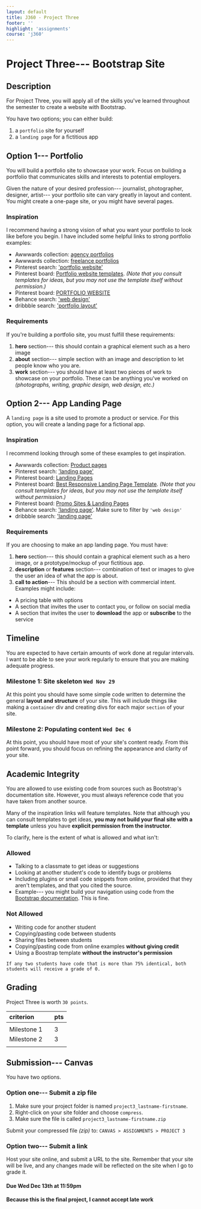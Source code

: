 ```yaml
---
layout: default
title: J360 - Project Three
footer: ''
highlight: 'assignments'
course: 'j360'
---
```

# Project Three--- Bootstrap Site
## Description
For Project Three, you will apply all of the skills you've learned throughout the semester to create a website with Bootstrap.

You have two options; you can either build:

1. a `portfolio` site for yourself
2. a `landing page` for a fictitious app

## Option 1--- Portfolio
You will build a portfolio site to showcase your work. Focus on building a portfolio that communicates skills and interests to potential employers.

Given the nature of your desired profession--- journalist, photographer, designer, artist--- your portfolio site can vary greatly in layout and content. You might create a one-page site, or you might have several pages.

### Inspiration
I recommend having a strong vision of what you want your portfolio to look like before you begin. I have included some helpful links to strong portfolio examples:


 * Awwwards collection: [agency portfolios](https://www.awwwards.com/awwwards/collections/agency-portfolios/)
 * Awwwards collection: [freelance portfolios](https://www.awwwards.com/awwwards/collections/freelance-portfolio/)
 * Pinterest search: ['portfolio website'](https://www.pinterest.com/search/pins/?q=portfolio+website)
 * Pinterest board: [Portfolio website templates](https://www.pinterest.com/ibrandstudio/portfolio-website-templates/). _(Note that you consult templates for ideas, but you may not use the template itself without permission.)_
 * Pinterest board: [PORTFOLIO WEBSITE](https://www.pinterest.com/marciabarton/portfolio-website/)
 * Behance search: ['web design'](https://www.behance.net/search?content=projects&sort=appreciations&time=week&search=web%20design)
 * dribbble search: ['portfolio layout'](https://dribbble.com/search?q=portfolio+layout)

### Requirements
If you're building a portfolio site, you must fulfill these requirements:

1. __hero__ section--- this should contain a graphical element such as a hero image
2. __about__ section--- simple section with an image and description to let people know who you are.
3. __work__ section--- you should have at least two pieces of work to showcase on your portfolio. These can be anything you've worked on _(photographs, writing, graphic design, web design, etc.)_

## Option 2--- App Landing Page
A `landing page` is a site used to promote a product or service. For this option, you will create a landing page for a fictional app.

### Inspiration
I recommend looking through some of these examples to get inspiration.

 * Awwwards collection: [Product pages](https://www.awwwards.com/awwwards/collections/product-page/)
 * Pinterest search: ['landing page'](https://www.pinterest.com/search/pins/?q=landing+page)
 * Pinterest board: [Landing Pages](https://www.pinterest.com/rondesignlab/landing-page/)
 * Pinterest board: [Best Responsive Landing Page Template](https://www.pinterest.com/noozy/best-responsive-landing-page-template/). _(Note that you consult templates for ideas, but you may not use the template itself without permission.)_
 * Pinterest board: [Promo Sites & Landing Pages](https://www.pinterest.com/jvetrau/promo-sites-landing-pages/)
 * Behance search: ['landing page'](https://www.behance.net/search?field=102&content=projects&sort=appreciations&time=week&search=landing%20page). Make sure to filter by `'web design'`
 * dribbble search: ['landing page'](https://dribbble.com/search?q=landing+page)

### Requirements
If you are choosing to make an app landing page. You must have:

1. __hero__ section--- this should contain a graphical element such as a hero image, or a prototype/mockup of your fictitious app.
2. __description__ or __features__ section--- combination of text or images to give the user an idea of what the app is about.
3. __call to action__--- This should be a section with commercial intent. Examples might include:
  * A pricing table with options
  * A section that invites the user to contact you, or follow on social media
  * A section that invites the user to __download__ the app or __subscribe__ to the service


## Timeline
You are expected to have certain amounts of work done at regular intervals. I want to be able to see your work regularly to ensure that you are making adequate progress.

### Milestone 1: Site skeleton `Wed Nov 29`
At this point you should have some simple code written to determine the general __layout and structure__ of your site. This will include things like making a `container` div and creating divs for each major `section` of your site.

### Milestone 2: Populating content `Wed Dec 6`
At this point, you should have most of your site's content ready. From this point forward, you should focus on refining the appearance and clarity of your site.

## Academic Integrity
You are allowed to use existing code from sources such as Bootstrap's documentation site. However, you must always reference code that you have taken from another source.

Many of the inspiration links will feature templates. Note that although you can consult templates to get ideas, __you may not build your final site with a template__ unless you have __explicit permission from the instructor__.

To clarify, here is the extent of what is allowed and what isn't:

### Allowed
 * Talking to a classmate to get ideas or suggestions
 * Looking at another student's code to identify bugs or problems
 * Including plugins or small code snippets from online, provided that they aren't templates, and that you cited the source.
 * Example--- you might build your navigation using code from the [Bootstrap documentation](https://getbootstrap.com/docs/4.0/getting-started/introduction/). This is fine.

### Not Allowed
 * Writing code for another student
 * Copying/pasting code between students
 * Sharing files between students
 * Copying/pasting code from online examples __without giving credit__
 * Using a Boostrap template __without the instructor's permission__

`If any two students have code that is more than 75% identical, both students will receive a grade of 0.`

## Grading
Project Three is worth `30 points`.

| criterion   |   | pts |
|:------------|:--|:----|
|             |   |     |
| Milestone 1 |   | 3   |
| Milestone 2 |   | 3   |
|             |   |     |


## Submission--- Canvas
You have two options.

### Option one--- Submit a zip file
1. Make sure your project folder is named `project3_lastname-firstname`.
2. Right-click on your site folder and choose `compress`.
3. Make sure the file is called `project3_lastname-firstname.zip`

Submit your compressed file _(zip)_ to: `CANVAS > ASSIGNMENTS > PROJECT 3`

### Option two--- Submit a link
Host your site online, and submit a URL to the site. Remember that your site will be live, and any changes made will be reflected on the site when I go to grade it.

#### **Due Wed Dec 13th at 11:59pm**
#### Because this is the final project, **I cannot accept late work**
